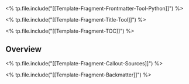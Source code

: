 <% tp.file.include("[[Template-Fragment-Frontmatter-Tool-Python]]") %>

<% tp.file.include("[[Template-Fragment-Title-Tool]]") %>

<% tp.file.include("[[Template-Fragment-TOC]]") %>

## Overview

<% tp.file.include("[[Template-Fragment-Callout-Sources]]") %>

<% tp.file.include("[[Template-Fragment-Backmatter]]") %>